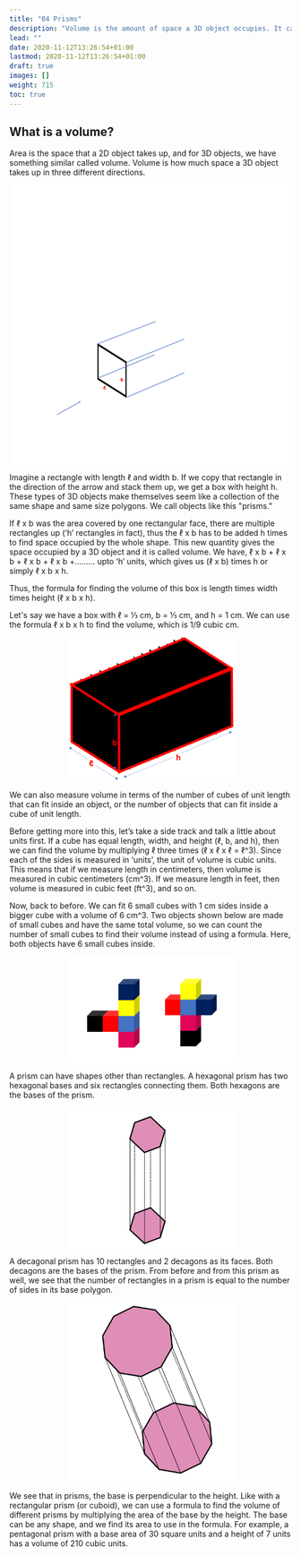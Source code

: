 ```yaml
---
title: "04 Prisms"
description: "Volume is the amount of space a 3D object occupies. It can be found by multiplying the area of the base by the height. Prisms are 3D objects with polygonal bases. The volume of a prism can be calculated by multiplying the base area by the height."
lead: ""
date: 2020-11-12T13:26:54+01:00
lastmod: 2020-11-12T13:26:54+01:00
draft: true
images: []
weight: 715
toc: true
---
```



## What is a volume? 

Area is the space that a 2D object takes up, and for 3D objects, we have something similar called volume. Volume is how much space a 3D object takes up in three different directions. 

<img src="2_15_rectangle_extruded.gif" width="500" style="display: block; margin: 0 auto;">

Imagine a rectangle with length ℓ and width b. If we copy that rectangle in the direction of the arrow and stack them up, we get a box with height h. These types of 3D objects make themselves seem like a collection of the same shape and same size polygons. We call objects like this "prisms." 

If ℓ x b was the area covered by one rectangular face, there are multiple rectangles up (‘h’ rectangles in fact), thus the ℓ x b has to be added h times to find space occupied by the whole shape. This new quantity gives the space occupied by a 3D object and it is called volume. We have,  ℓ x b + ℓ x b + ℓ x b + ℓ x b +……… upto ‘h’ units, which gives us  (ℓ x b) times h or simply ℓ x b x h. 

Thus, the formula for finding the volume of this box is length times width times height (ℓ x b x h). 

Let's say we have a box with ℓ = ⅓ cm, b = ⅓ cm, and h = 1 cm. We can use the formula ℓ x b x h to find the volume, which is 1/9 cubic cm.

<img src="2_16_cuboid.png" width="300" style="display: block; margin: 0 auto;">

We can also measure volume in terms of the number of cubes of unit length that can fit inside an object, or the number of objects that can fit inside a cube of unit length.

Before getting more into this, let’s take a side track and talk a little about units first. If a cube has equal length, width, and height (ℓ, b, and h), then we can find the volume by multiplying ℓ three times (ℓ x ℓ x ℓ = ℓ^3). Since each of the sides is measured in ‘units’, the unit of volume is cubic units. This means that if we measure length in centimeters, then volume is measured in cubic centimeters (cm^3). If we measure length in feet, then volume is measured in cubic feet (ft^3), and so on.

Now, back to before. We can fit 6 small cubes with 1 cm sides inside a bigger cube with a volume of 6 cm^3. Two objects shown below are  made of small cubes and have the same total volume, so we can count the number of small cubes to find their volume instead of using a formula. Here, both objects have 6 small cubes inside.

<img src="2_17_and_2_18_two_cubes.png" width="300" style="display: block; margin: 0 auto;">

A prism can have shapes other than rectangles. A hexagonal prism has two hexagonal bases and six rectangles connecting them. Both hexagons are the bases of the prism. 

<img src="2_19_hexagonal_prism.png" width="300" style="display: block; margin: 0 auto;">

A decagonal prism has 10 rectangles and 2 decagons as its faces. Both decagons are the bases of the prism. From before and from this prism as well, we see that the number of rectangles in a prism is equal to the number of sides in its base polygon. 

<img src="2_20_decagonal_prism.png" width="300" style="display: block; margin: 0 auto;">

We see that in prisms, the base is perpendicular to the height. Like with a rectangular prism (or cuboid), we can use a formula to find the volume of different prisms by multiplying the area of the base by the height. The base can be any shape, and we find its area to use in the formula. For example, a pentagonal prism with a base area of 30 square units and a height of 7 units has a volume of 210 cubic units. 
